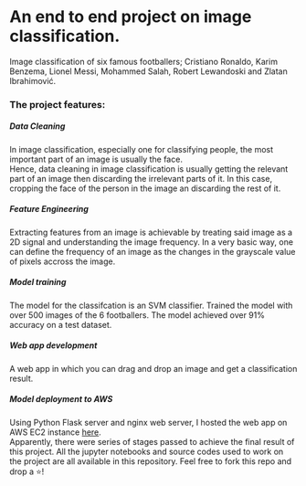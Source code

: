 # An end to end project on image classification.
Image classification of six famous footballers; Cristiano Ronaldo, Karim Benzema, Lionel Messi, Mohammed Salah, Robert Lewandoski and Zlatan Ibrahimović.  
### The project features:
##### Data Cleaning
In image classification, especially one for classifying people, the most important part of an image is usually the face.  
Hence, data cleaning in image classification is usually getting the relevant part of an image then discarding the 
irrelevant parts of it. In this case, cropping the face of the person in the image an discarding the rest of it. 
##### Feature Engineering
Extracting features from an image is achievable by treating said image as a 2D signal and understanding the image frequency. In a very basic way, one can define the frequency of an image as the changes in the grayscale value of pixels accross the image. 
##### Model training
The model for the classifcation is an SVM classifier. Trained the model with over 500 images of the 6 footballers. The model achieved over 91% accuracy on a test dataset.
##### Web app development
A web app in which you can drag and drop an image and get a classification result.
##### Model deployment to AWS
Using Python Flask server and nginx web server, I hosted the web app on AWS EC2 instance [here](http://ec2-44-203-185-121.compute-1.amazonaws.com/).
<br>
Apparently, there were series of stages passed to achieve the final result of this project. All the jupyter notebooks and source codes used to work on the project are all available in this repository. Feel free to fork this repo and drop a ⭐!
